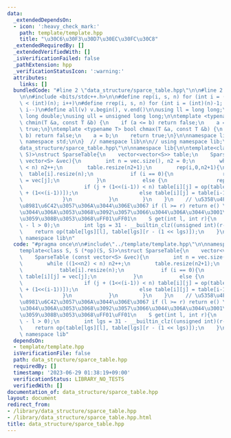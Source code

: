 ```yaml
---
data:
  _extendedDependsOn:
  - icon: ':heavy_check_mark:'
    path: template/template.hpp
    title: "\u30C6\u30F3\u30D7\u30EC\u30FC\u30C8"
  _extendedRequiredBy: []
  _extendedVerifiedWith: []
  _isVerificationFailed: false
  _pathExtension: hpp
  _verificationStatusIcon: ':warning:'
  attributes:
    links: []
  bundledCode: "#line 2 \"data_structure/sparce_table.hpp\"\n\n#line 2 \"template/template.hpp\"\
    \n\n#include <bits/stdc++.h>\n\n#define rep(i, s, n) for (int i = (int)(s); i\
    \ < (int)(n); i++)\n#define rrep(i, s, n) for (int i = (int)(n)-1; i >= (int)(s);\
    \ i--)\n#define all(v) v.begin(), v.end()\n\nusing ll = long long;\nusing ld =\
    \ long double;\nusing ull = unsigned long long;\n\ntemplate <typename T> bool\
    \ chmin(T &a, const T &b) {\n    if (a <= b) return false;\n    a = b;\n    return\
    \ true;\n}\ntemplate <typename T> bool chmax(T &a, const T &b) {\n    if (a >=\
    \ b) return false;\n    a = b;\n    return true;\n}\n\nnamespace lib {\n\nusing\
    \ namespace std;\n\n}  // namespace lib\n\n// using namespace lib;\n#line 4 \"\
    data_structure/sparce_table.hpp\"\n\nnamespace lib{\n\ntemplate<class S, S (*op)(S,\
    \ S)>\nstruct SparseTable{\n    vector<vector<S>> table;\n    SparseTable (const\
    \ vector<S> &vec){\n        int n = vec.size(), n2 = 0;\n        while ((1<<n2)\
    \ < n) n2++;\n        table.resize(n2+1);\n        rep(i,0,n2+1){\n          \
    \  table[i].resize(n);\n            if (i == 0){\n                rep(j,0,n) table[i][j]\
    \ = vec[j];\n            }\n            else {\n                rep(j,0,n){\n\
    \                    if (j + (1<<(i-1)) < n) table[i][j] = op(table[i-1][j],table[i-1][j\
    \ + (1<<(i-1))]);\n                    else table[i][j] = table[i-1][j];\n   \
    \             }\n            }\n        }\n    }\n    // \u5358\u4F4D\u5143\u3092\
    \u8981\u6C42\u3057\u306A\u3044\u306E\u3067 if (l >= r) return e() \u307F\u305F\
    \u3044\u306A\u3053\u3068\u3092\u3057\u3066\u3044\u306A\u3044\u3001\u6CE8\u610F\
    \u3059\u308B\u3053\u3068\uFF01\uFF01\n    S get(int l, int r){\n        assert(r\
    \ - l > 0);\n        int lgs = 31 - __builtin_clz((unsigned int)(r-l));\n    \
    \    return op(table[lgs][l], table[lgs][r - (1 << lgs)]);\n    }\n};\n\n} //\
    \ namespace lib\n"
  code: "#pragma once\n\n#include\"../template/template.hpp\"\n\nnamespace lib{\n\n\
    template<class S, S (*op)(S, S)>\nstruct SparseTable{\n    vector<vector<S>> table;\n\
    \    SparseTable (const vector<S> &vec){\n        int n = vec.size(), n2 = 0;\n\
    \        while ((1<<n2) < n) n2++;\n        table.resize(n2+1);\n        rep(i,0,n2+1){\n\
    \            table[i].resize(n);\n            if (i == 0){\n                rep(j,0,n)\
    \ table[i][j] = vec[j];\n            }\n            else {\n                rep(j,0,n){\n\
    \                    if (j + (1<<(i-1)) < n) table[i][j] = op(table[i-1][j],table[i-1][j\
    \ + (1<<(i-1))]);\n                    else table[i][j] = table[i-1][j];\n   \
    \             }\n            }\n        }\n    }\n    // \u5358\u4F4D\u5143\u3092\
    \u8981\u6C42\u3057\u306A\u3044\u306E\u3067 if (l >= r) return e() \u307F\u305F\
    \u3044\u306A\u3053\u3068\u3092\u3057\u3066\u3044\u306A\u3044\u3001\u6CE8\u610F\
    \u3059\u308B\u3053\u3068\uFF01\uFF01\n    S get(int l, int r){\n        assert(r\
    \ - l > 0);\n        int lgs = 31 - __builtin_clz((unsigned int)(r-l));\n    \
    \    return op(table[lgs][l], table[lgs][r - (1 << lgs)]);\n    }\n};\n\n} //\
    \ namespace lib"
  dependsOn:
  - template/template.hpp
  isVerificationFile: false
  path: data_structure/sparce_table.hpp
  requiredBy: []
  timestamp: '2023-06-29 01:38:19+09:00'
  verificationStatus: LIBRARY_NO_TESTS
  verifiedWith: []
documentation_of: data_structure/sparce_table.hpp
layout: document
redirect_from:
- /library/data_structure/sparce_table.hpp
- /library/data_structure/sparce_table.hpp.html
title: data_structure/sparce_table.hpp
---
```

